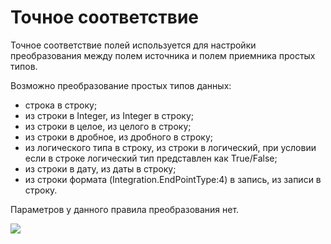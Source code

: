 ﻿---
Keywords: Точное соответствие, ExactMatch
---



# Точное соответствие

Точное соответствие полей используется для настройки преобразования между полем источника и полем приемника простых типов.

Возможно преобразование простых типов данных:
* строка в строку;
* из строки в Integer, из Integer в строку;
* из строки в целое, из целого в строку;
* из строки в дробное, из дробного в строку;
* из логического типа в строку, из строки в логический, при условии если в строке логический тип представлен как True/False;
* из строки в дату, из даты в строку;
* из строки формата (Integration.EndPointType:4) в запись, из записи в строку.

Параметров у данного правила преобразования нет.

![](topic:.AddFiles.Screenshot_11577.jpg)